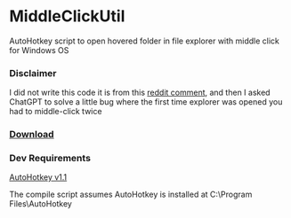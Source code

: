 # MiddleClickUtil
AutoHotkey script to open hovered folder in file explorer with middle click for Windows OS

### Disclaimer
I did not write this code it is from this [reddit comment](https://www.reddit.com/r/AutoHotkey/comments/r73zld/comment/hn0crd3/?utm_source=share&utm_medium=web3x&utm_name=web3xcss&utm_term=1&utm_content=share_button
), and then I asked ChatGPT to solve a little bug where the first time explorer was opened you had to middle-click twice

### [Download](https://github.com/jasperalani/MiddleClickUtil/releases)

### Dev Requirements
[AutoHotkey v1.1](https://www.autohotkey.com/download/)

The compile script assumes AutoHotkey is installed at C:\Program Files\AutoHotkey